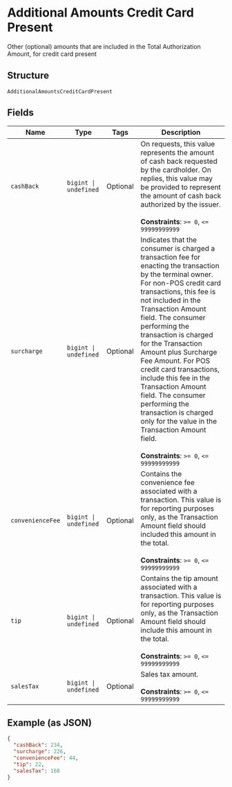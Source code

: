 
# Additional Amounts Credit Card Present

Other (optional) amounts that are included in the Total Authorization Amount, for credit card present

## Structure

`AdditionalAmountsCreditCardPresent`

## Fields

| Name | Type | Tags | Description |
|  --- | --- | --- | --- |
| `cashBack` | `bigint \| undefined` | Optional | On requests, this value represents the amount of cash back requested by the cardholder.  On replies, this value may be provided to represent the amount of cash back authorized by the issuer.<br><br>**Constraints**: `>= 0`, `<= 99999999999` |
| `surcharge` | `bigint \| undefined` | Optional | Indicates that the consumer is charged a transaction fee for enacting the transaction by the terminal owner. For non-POS credit card transactions, this fee is not included in the Transaction Amount field. The consumer performing the transaction is charged for the Transaction Amount plus Surcharge Fee Amount. For POS credit card transactions, include this fee in the Transaction Amount field. The consumer performing the transaction is charged only for the value in the Transaction Amount field.<br><br>**Constraints**: `>= 0`, `<= 99999999999` |
| `convenienceFee` | `bigint \| undefined` | Optional | Contains the convenience fee associated with a transaction. This value is for reporting purposes only, as the Transaction Amount field should included this amount in the total.<br><br>**Constraints**: `>= 0`, `<= 99999999999` |
| `tip` | `bigint \| undefined` | Optional | Contains the tip amount associated with a transaction. This value is for reporting purposes only, as the Transaction Amount field should include this amount in the total.<br><br>**Constraints**: `>= 0`, `<= 99999999999` |
| `salesTax` | `bigint \| undefined` | Optional | Sales tax amount.<br><br>**Constraints**: `>= 0`, `<= 99999999999` |

## Example (as JSON)

```json
{
  "cashBack": 234,
  "surcharge": 226,
  "convenienceFee": 44,
  "tip": 22,
  "salesTax": 168
}
```

